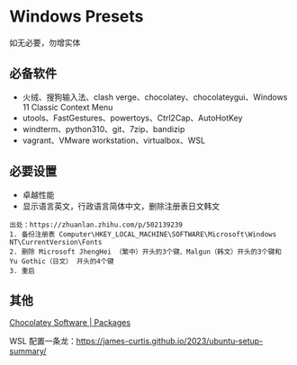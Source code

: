 # Windows Presets

如无必要，勿增实体

## 必备软件
- 火绒、搜狗输入法、clash verge、chocolatey、chocolateygui、Windows 11 Classic Context Menu
- utools、FastGestures、powertoys、Ctrl2Cap、AutoHotKey
- windterm、python310、git、7zip、bandizip
- vagrant、VMware workstation、virtualbox、WSL

## 必要设置
- 卓越性能
- 显示语言英文，行政语言简体中文，删除注册表日文韩文
```
出处：https://zhuanlan.zhihu.com/p/502139239
1. 备份注册表 Computer\HKEY_LOCAL_MACHINE\SOFTWARE\Microsoft\Windows NT\CurrentVersion\Fonts
2. 删除 Microsoft JhengHei （繁中）开头的3个键、Malgun（韩文）开头的3个键和 Yu Gothic（日文） 开头的4个键
3. 重启
```

## 其他

[Chocolatey Software | Packages](https://community.chocolatey.org/packages)

WSL 配置一条龙：https://james-curtis.github.io/2023/ubuntu-setup-summary/
